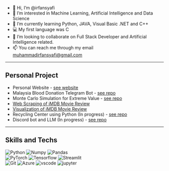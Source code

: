 - 👋 Hi, I’m @irfansyafi
- 👀 I’m interested in Machine Learning, Artificial Intelligence and Data Science
- 🌱 I’m currently learning Python, JAVA, Visual Basic .NET and C++
- 💻 My first language was C
- 💞️ I’m looking to collaborate on Full Stack Developer and Artificial Intelligence related.
- 📫 You can reach me through my email muhammadirfansyafi@gmail.com

---

## Personal Project

- Personal Website - [see website](https://irfansyafi.github.io)
- Malaysia Blood Donation Telegram Bot - [see repo](https://github.com/irfansyafi/malaysia_blood_donation)
- Monte Carlo Simulation for Extreme Value - [see repo](https://github.com/irfansyafi/eva_mc_simulation)
- [Web Scraping of iMDB Movie Review](https://github.com/irfansyafi/imdbmoviescraping)
- [Visualization of iMDB Movie Review](https://github.com/irfansyafi/imdbmoviesvisualization) 
- Recycling Center using Python (In progress) - [see repo](https://github.com/irfansyafi/recycle-je)
- Discord bot and LLM (In progress) - [see repo](https://github.com/irfansyafi/discord-bot)

---

## Skills and Techs
![Python](https://img.shields.io/badge/Python-FFD43B?style=for-the-badge&logo=python&logoColor=blue)
![Numpy](https://img.shields.io/badge/Numpy-777BB4?style=for-the-badge&logo=numpy&logoColor=white)
![Pandas](https://img.shields.io/badge/Pandas-2C2D72?style=for-the-badge&logo=pandas&logoColor=white)<br>
![PyTorch](https://img.shields.io/badge/PyTorch-%23EE4C2C.svg?style=for-the-badge&logo=PyTorch&logoColor=white)
![Tensorflow](https://img.shields.io/badge/TensorFlow-FF6F00?style=for-the-badge&logo=tensorflow&logoColor=white)
![Streamlit](https://img.shields.io/badge/Streamlit-FF4B4B?style=for-the-badge&logo=Streamlit&logoColor=white)<br>
![Git](https://img.shields.io/badge/git-%23F05033.svg?style=for-the-badge&logo=git&logoColor=white)
![Azure](https://img.shields.io/badge/azure-%230072C6.svg?style=for-the-badge&logo=microsoftazure&logoColor=white)
![vscode](https://img.shields.io/badge/Visual%20Studio%20Code-007ACC.svg?style=for-the-badge&logo=Visual-Studio-Code&logoColor=white)
![jupyter](https://img.shields.io/badge/Jupyter-F37626.svg?style=for-the-badge&logo=Jupyter&logoColor=white)



<!---
irfansyafi/irfansyafi is a ✨ special ✨ repository because its `README.md` (this file) appears on your GitHub profile.
You can click the Preview link to take a look at your changes.
--->
